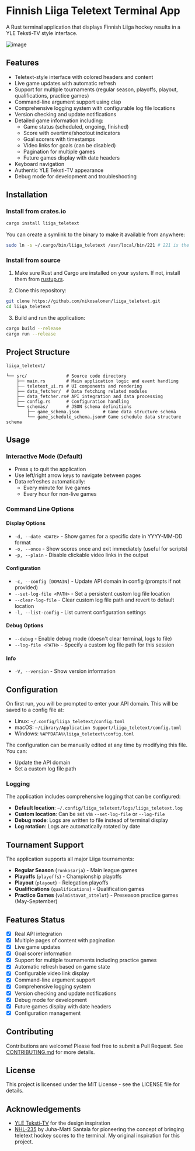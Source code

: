 # Finnish Liiga Teletext Terminal App

A Rust terminal application that displays Finnish Liiga hockey results in a YLE Teksti-TV style interface.

![image](https://github.com/user-attachments/assets/f0e4003a-98e6-4ab8-8bb9-4adac18f5a46)

## Features

- Teletext-style interface with colored headers and content
- Live game updates with automatic refresh
- Support for multiple tournaments (regular season, playoffs, playout, qualifications, practice games)
- Command-line argument support using clap
- Comprehensive logging system with configurable log file locations
- Version checking and update notifications
- Detailed game information including:
  - Game status (scheduled, ongoing, finished)
  - Score with overtime/shootout indicators
  - Goal scorers with timestamps
  - Video links for goals (can be disabled)
  - Pagination for multiple games
  - Future games display with date headers
- Keyboard navigation
- Authentic YLE Teksti-TV appearance
- Debug mode for development and troubleshooting

## Installation

### Install from crates.io

```bash
cargo install liiga_teletext
```

You can create a symlink to the binary to make it available from anywhere:

```bash
sudo ln -s ~/.cargo/bin/liiga_teletext /usr/local/bin/221 # 221 is the channel number of YLE Teksti-TV
```

### Install from source

1. Make sure Rust and Cargo are installed on your system. If not, install them from [rustup.rs](https://rustup.rs/).

2. Clone this repository:

```bash
git clone https://github.com/nikosalonen/liiga_teletext.git
cd liiga_teletext
```

3. Build and run the application:

```bash
cargo build --release
cargo run --release
```

## Project Structure

```
liiga_teletext/

└── src/               # Source code directory
    ├── main.rs        # Main application logic and event handling
    ├── teletext_ui.rs # UI components and rendering
    ├── data_fetcher/  # Data fetching related modules
    ├── data_fetcher.rs# API integration and data processing
    ├── config.rs      # Configuration handling
    └── schemas/       # JSON schema definitions
        ├── game_schema.json         # Game data structure schema
        └── game_schedule_schema.json# Game schedule data structure schema
```

## Usage

### Interactive Mode (Default)
- Press `q` to quit the application
- Use left/right arrow keys to navigate between pages
- Data refreshes automatically:
  - Every minute for live games
  - Every hour for non-live games

### Command Line Options

#### Display Options
- `-d, --date <DATE>` - Show games for a specific date in YYYY-MM-DD format
- `-o, --once` - Show scores once and exit immediately (useful for scripts)
- `-p, --plain` - Disable clickable video links in the output

#### Configuration
- `-c, --config [DOMAIN]` - Update API domain in config (prompts if not provided)
- `--set-log-file <PATH>` - Set a persistent custom log file location
- `--clear-log-file` - Clear custom log file path and revert to default location
- `-l, --list-config` - List current configuration settings

#### Debug Options
- `--debug` - Enable debug mode (doesn't clear terminal, logs to file)
- `--log-file <PATH>` - Specify a custom log file path for this session

#### Info
- `-V, --version` - Show version information

## Configuration

On first run, you will be prompted to enter your API domain. This will be saved to a config file at:

- Linux: `~/.config/liiga_teletext/config.toml`
- macOS: `~/Library/Application Support/liiga_teletext/config.toml`
- Windows: `%APPDATA%\liiga_teletext\config.toml`

The configuration can be manually edited at any time by modifying this file. You can:

- Update the API domain
- Set a custom log file path

### Logging

The application includes comprehensive logging that can be configured:

- **Default location**: `~/.config/liiga_teletext/logs/liiga_teletext.log`
- **Custom location**: Can be set via `--set-log-file` or `--log-file`
- **Debug mode**: Logs are written to file instead of terminal display
- **Log rotation**: Logs are automatically rotated by date

## Tournament Support

The application supports all major Liiga tournaments:

- **Regular Season** (`runkosarja`) - Main league games
- **Playoffs** (`playoffs`) - Championship playoffs
- **Playout** (`playout`) - Relegation playoffs
- **Qualifications** (`qualifications`) - Qualification games
- **Practice Games** (`valmistavat_ottelut`) - Preseason practice games (May-September)

## Features Status

- [x] Real API integration
- [x] Multiple pages of content with pagination
- [x] Live game updates
- [x] Goal scorer information
- [x] Support for multiple tournaments including practice games
- [x] Automatic refresh based on game state
- [x] Configurable video link display
- [x] Command-line argument support
- [x] Comprehensive logging system
- [x] Version checking and update notifications
- [x] Debug mode for development
- [x] Future games display with date headers
- [x] Configuration management

## Contributing

Contributions are welcome! Please feel free to submit a Pull Request. See [CONTRIBUTING.md](CONTRIBUTING.md) for more details.

## License

This project is licensed under the MIT License - see the LICENSE file for details.

## Acknowledgements

- [YLE Teksti-TV](https://yle.fi/aihe/tekstitv?P=221) for the design inspiration
- [NHL-235](https://github.com/Hamatti/nhl-235) by Juha-Matti Santala for pioneering the concept of bringing teletext hockey scores to the terminal. My original inspiration for this project.

